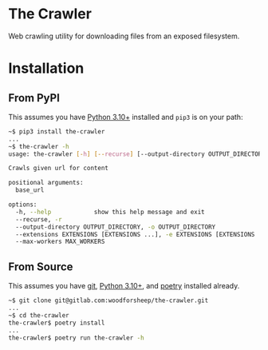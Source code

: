 # The Crawler

Web crawling utility for downloading files from an exposed filesystem.

# Installation

## From PyPI

This assumes you have [Python 3.10+](https://www.python.org/downloads/) installed and `pip3` is on
your path:

```bash
~$ pip3 install the-crawler
...
~$ the-crawler -h
usage: the-crawler [-h] [--recurse] [--output-directory OUTPUT_DIRECTORY] [--extensions EXTENSIONS [EXTENSIONS ...]] [--max-workers MAX_WORKERS] base_url

Crawls given url for content

positional arguments:
  base_url

options:
  -h, --help            show this help message and exit
  --recurse, -r
  --output-directory OUTPUT_DIRECTORY, -o OUTPUT_DIRECTORY
  --extensions EXTENSIONS [EXTENSIONS ...], -e EXTENSIONS [EXTENSIONS ...]
  --max-workers MAX_WORKERS
```

## From Source

This assumes you have [git](https://git-scm.com/book/en/v2/Getting-Started-Installing-Git), [Python
3.10+](https://www.python.org/downloads/), and
[poetry](https://python-poetry.org/docs/#osx--linux--bashonwindows-install-instructions) installed
already.

```bash
~$ git clone git@gitlab.com:woodforsheep/the-crawler.git
...
~$ cd the-crawler
the-crawler$ poetry install
...
the-crawler$ poetry run the-crawler -h
```
